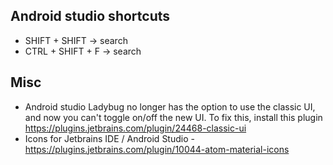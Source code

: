 ## Android studio shortcuts
- SHIFT + SHIFT -> search
- CTRL + SHIFT + F -> search

## Misc
- Android studio Ladybug no longer has the option to use the classic UI, and now you can't toggle on/off the new UI. To fix this, install this plugin https://plugins.jetbrains.com/plugin/24468-classic-ui
- Icons for Jetbrains IDE / Android Studio - https://plugins.jetbrains.com/plugin/10044-atom-material-icons
